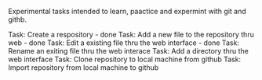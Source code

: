 Experimental tasks intended to learn, paactice and expermint with git and githb.

Task: Create a respository - done
Task: Add a new file to the repository thru web - done
Task: Edit a existing file thru the web interface - done
Task: Rename an exiting file thru the web interace
Task: Add a directory thru the web interface
Task: Clone repository to local machine from github
Task: Import repository from local machine to github


